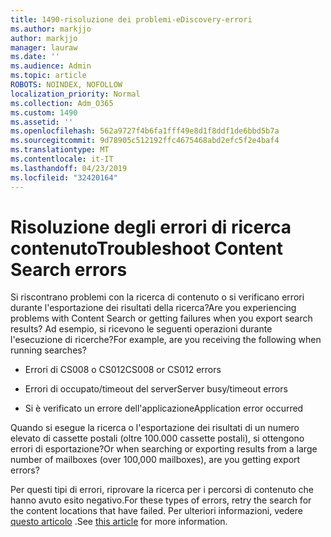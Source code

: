 ```yaml
---
title: 1490-risoluzione dei problemi-eDiscovery-errori
ms.author: markjjo
author: markjjo
manager: lauraw
ms.date: ''
ms.audience: Admin
ms.topic: article
ROBOTS: NOINDEX, NOFOLLOW
localization_priority: Normal
ms.collection: Adm_O365
ms.custom: 1490
ms.assetid: ''
ms.openlocfilehash: 562a9727f4b6fa1fff49e8d1f8ddf1de6bbd5b7a
ms.sourcegitcommit: 9d78905c512192ffc4675468abd2efc5f2e4baf4
ms.translationtype: MT
ms.contentlocale: it-IT
ms.lasthandoff: 04/23/2019
ms.locfileid: "32420164"
---
```

# <a name="troubleshoot-content-search-errors"></a><span data-ttu-id="8d042-102">Risoluzione degli errori di ricerca contenuto</span><span class="sxs-lookup"><span data-stu-id="8d042-102">Troubleshoot Content Search errors</span></span>

<span data-ttu-id="8d042-103">Si riscontrano problemi con la ricerca di contenuto o si verificano errori durante l'esportazione dei risultati della ricerca?</span><span class="sxs-lookup"><span data-stu-id="8d042-103">Are you experiencing problems with Content Search or getting failures when you export search results?</span></span>
<span data-ttu-id="8d042-104">Ad esempio, si ricevono le seguenti operazioni durante l'esecuzione di ricerche?</span><span class="sxs-lookup"><span data-stu-id="8d042-104">For example, are you receiving the following when running searches?</span></span>

- <span data-ttu-id="8d042-105">Errori di CS008 o CS012</span><span class="sxs-lookup"><span data-stu-id="8d042-105">CS008 or CS012 errors</span></span>

- <span data-ttu-id="8d042-106">Errori di occupato/timeout del server</span><span class="sxs-lookup"><span data-stu-id="8d042-106">Server busy/timeout errors</span></span>

- <span data-ttu-id="8d042-107">Si è verificato un errore dell'applicazione</span><span class="sxs-lookup"><span data-stu-id="8d042-107">Application error occurred</span></span>

<span data-ttu-id="8d042-108">Quando si esegue la ricerca o l'esportazione dei risultati di un numero elevato di cassette postali (oltre 100.000 cassette postali), si ottengono errori di esportazione?</span><span class="sxs-lookup"><span data-stu-id="8d042-108">Or when searching or exporting results from a large number of mailboxes (over 100,000 mailboxes), are you getting export errors?</span></span>

<span data-ttu-id="8d042-109">Per questi tipi di errori, riprovare la ricerca per i percorsi di contenuto che hanno avuto esito negativo.</span><span class="sxs-lookup"><span data-stu-id="8d042-109">For these types of errors, retry the search for the content locations that have failed.</span></span> <span data-ttu-id="8d042-110">Per ulteriori informazioni, vedere [questo articolo](https://docs.microsoft.com/office365/securitycompliance/retry-failed-content-search) .</span><span class="sxs-lookup"><span data-stu-id="8d042-110">See  [this article](https://docs.microsoft.com/office365/securitycompliance/retry-failed-content-search) for more information.</span></span>
